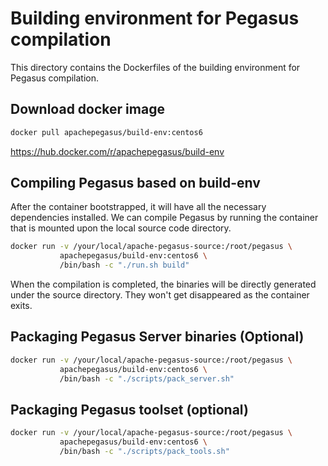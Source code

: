 # Building environment for Pegasus compilation

This directory contains the Dockerfiles of the building environment for Pegasus compilation.

## Download docker image

```sh
docker pull apachepegasus/build-env:centos6
```

https://hub.docker.com/r/apachepegasus/build-env

## Compiling Pegasus based on build-env

After the container bootstrapped, it will have all the necessary dependencies installed. We can compile Pegasus by running the container that is mounted upon the local source code directory.

```sh
docker run -v /your/local/apache-pegasus-source:/root/pegasus \
           apachepegasus/build-env:centos6 \
           /bin/bash -c "./run.sh build"
```

When the compilation is completed, the binaries will be directly generated under the source directory. They won't get disappeared as the container exits.

## Packaging Pegasus Server binaries (Optional)

```sh
docker run -v /your/local/apache-pegasus-source:/root/pegasus \
           apachepegasus/build-env:centos6 \
           /bin/bash -c "./scripts/pack_server.sh"
```

## Packaging Pegasus toolset (optional)

```sh
docker run -v /your/local/apache-pegasus-source:/root/pegasus \
           apachepegasus/build-env:centos6 \
           /bin/bash -c "./scripts/pack_tools.sh"
```
